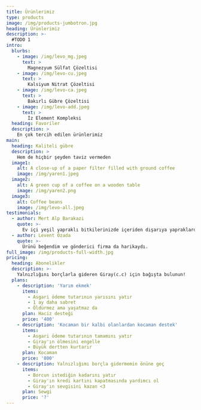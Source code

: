 ```yaml
---
title: Ürünlerimiz
type: products
image: /img/products-jumbotron.jpg
heading: Ürünlerimiz
description: >-
  #TODO 1
intro:
  blurbs:
    - image: /img/levo_mg.jpeg
      text: >
        Magnezyum Sülfat Çözeltisi
    - image: /img/levo-cu.jpeg
      text: >
        Kalsiyum Nitrat Çözeltisi
    - image: /img/levo-ca.jpeg
      text: >
        Bakırlı Gübre Çözeltisi
    - image: /img/levo-add.jpeg
      text: >
        İz Element Kompleksi
  heading: Favoriler
  description: >
    En çok tercih edilen ürünlerimiz
main:
  heading: Kaliteli gübre
  description: >
    Hem de hiçbir şeyden taviz vermeden
  image1:
    alt: A close-up of a paper filter filled with ground coffee
    image: /img/yaren1.jpeg
  image2:
    alt: A green cup of a coffee on a wooden table
    image: /img/yaren2.png
  image3:
    alt: Coffee beans
    image: /img/levo-all.jpeg
testimonials:
  - author: Mert Alp Barakazi
    quote: >-
      Ev içi yeşil yapraklı bitkilerinizde içeriden dışarıya yapraklarda sarara yaşıyorsanız aradığınız çözüm bu ürün.
  - author: Levent Özada
    quote: >-
      Ürünü beğendim ve gönderici firma da harikaydı.
full_image: /img/products-full-width.jpg
pricing:
  heading: Abonelikler
  description: >-
    Yalnızlığını borçlarla gideren Giray(c.c) için bağışta bulunun!
  plans:
    - description: 'Yarım ekmek'
      items:
        - Asgari ödeme tutarının yarısını yatır
        - 1 ay daha sabret
        - Öldürmez ama yaşatmaz da
      plan: Haciz desteği
      price: '400'
    - description: 'Kocaman bir kalbi olanlardan kocaman destek'
      items:
        - Asgari ödeme tutarının tamamını yatır
        - Giray'ın ölmesini engelle
        - Büyük dertten kurtarır
      plan: Kocaman
      price: '800'
    - description: Yalnızlığımı borçla gidermemin önüne geç
      items:
        - Borcun istediğin kadarını yatır
        - Giray'ın kredi kartını kapatmasında yardımcı ol
        - Giray'ın sevgisini kazan <3
      plan: Sewgi
      price: '?'
---
```



